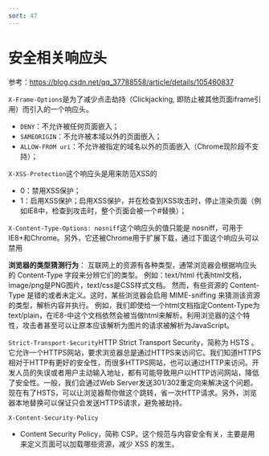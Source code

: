 ```yaml
---
sort: 47
---
```


# 安全相关响应头

参考：https://blog.csdn.net/qq_37788558/article/details/105460837

`X-Frame-Options`是为了减少点击劫持（Clickjacking, 即防止被其他页面iframe引用）而引入的一个响应头。
- `DENY`：不允许被任何页面嵌入；
- `SAMEORIGIN`：不允许被本域以外的页面嵌入；
- `ALLOW-FROM uri`：不允许被指定的域名以外的页面嵌入（Chrome现阶段不支持）；

`X-XSS-Protection`这个响应头是用来防范XSS的
- 0：禁用XSS保护；
- 1：启用XSS保护；启用XSS保护，并在检查到XSS攻击时，停止渲染页面（例如IE8中，检查到攻击时，整个页面会被一个#替换）；

`X-Content-Type-Options: nosniff`这个响应头的值只能是 nosniff，可用于IE8+和Chrome。另外，它还被Chrome用于扩展下载，通过下面这个响应头可以禁用

**浏览器的类型猜测行为**：
互联网上的资源有各种类型，通常浏览器会根据响应头的 Content-Type 字段来分辨它们的类型。
例如：text/html 代表html文档，image/png是PNG图片，text/css是CSS样式文档。
然而，有些资源的 Content-Type 是错的或者未定义。这时，某些浏览器会启用 MIME-sniffing 来猜测该资源的类型，解析内容并执行。
例如，我们即使给一个html文档指定Content-Type为text/plain，在IE8-中这个文档依然会被当做html来解析。利用浏览器的这个特性，攻击者甚至可以让原本应该解析为图片的请求被解析为JavaScript。

`Strict-Transport-Security`HTTP Strict Transport Security，简称为 HSTS 。它允许一个HTTPS网站，要求浏览器总是通过HTTPS来访问它。我们知道HTTPS相对于HTTP有更好的安全性，而很多HTTPS网站，也可以通过HTTP来访问。开发人员的失误或者用户主动输入地址，都有可能导致用户以HTTP访问网站，降低了安全性。一般，我们会通过Web Server发送301/302重定向来解决这个问题。
现在有了HSTS，可以让浏览器帮你做这个跳转，省一次HTTP请求。另外，浏览器本地替换可以保证只会发送HTTPS请求，避免被劫持。

`X-Content-Security-Policy` 
- Content Security Policy，简称 CSP。这个规范与内容安全有关，主要是用来定义页面可以加载哪些资源，减少 XSS 的发生。




